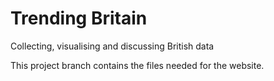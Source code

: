 # Trending Britain
Collecting, visualising and discussing British data

This project branch contains the files needed for the website.
